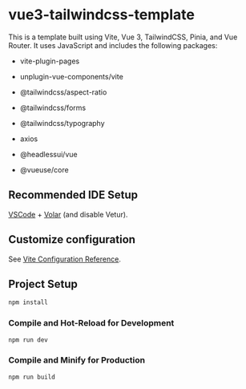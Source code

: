 # vue3-tailwindcss-template

This is a template built using Vite, Vue 3, TailwindCSS, Pinia, and Vue Router. It uses JavaScript and includes the following packages:

- vite-plugin-pages

- unplugin-vue-components/vite

- @tailwindcss/aspect-ratio

- @tailwindcss/forms

- @tailwindcss/typography

- axios

- @headlessui/vue

- @vueuse/core

## Recommended IDE Setup

[VSCode](https://code.visualstudio.com/) + [Volar](https://marketplace.visualstudio.com/items?itemName=Vue.volar) (and disable Vetur).

## Customize configuration

See [Vite Configuration Reference](https://vite.dev/config/).

## Project Setup

```sh
npm install
```

### Compile and Hot-Reload for Development

```sh
npm run dev
```

### Compile and Minify for Production

```sh
npm run build
```

